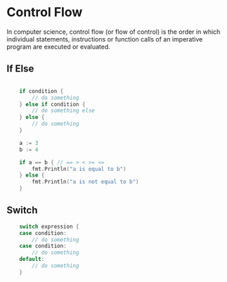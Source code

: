 # Control Flow

In computer science, control flow (or flow of control) is the order in which individual statements, instructions or function calls of an imperative program are executed or evaluated.

## If Else

```go

    if condition {
        // do something
    } else if condition {
        // do something else
    } else {
        // do something
    }

    a := 3
    b := 4

    if a == b { // == > < >= <=
        fmt.Println("a is equal to b")
    } else {
        fmt.Println("a is not equal to b")
    }
```

## Switch

```go
    switch expression {
    case condition:
        // do something
    case condition:
        // do something
    default:
        // do something
    }
```
